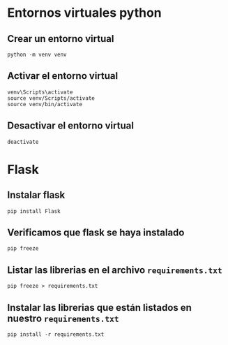 # Entornos virtuales python

## Crear un entorno virtual

```
python -m venv venv
```

## Activar el entorno virtual

```
venv\Scripts\activate
source venv/Scripts/activate
source venv/bin/activate
```

## Desactivar el entorno virtual

```
deactivate
```

# Flask

## Instalar flask

```
pip install Flask
```

## Verificamos que flask se haya instalado

```
pip freeze
```

## Listar las librerias en el archivo `requirements.txt`

```
pip freeze > requirements.txt
```

## Instalar las librerias que están listados en nuestro `requirements.txt`

```
pip install -r requirements.txt
```